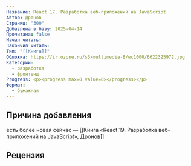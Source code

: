 ```yaml
---
Название: React 17. Разработка веб-приложений на JavaScript
Автор: Дронов
Страниц: "300"
Добавлена в базу: 2025-04-14
Прочитана: false
Начал читать: 
Закончил читать: 
Тип: "[[Книга]]"
Обложка: https://ir.ozone.ru/s3/multimedia-8/wc1000/6622325972.jpg
Категории:
  - разработка
  - фронтенд
Progress: <p><progress max=0 value=0></progress></p>
Формат:
  - бумажная
---
```

## Причина добавления

есть более новая сейчас — [[Книга «React 19. Разработка веб-приложений на JavaScript», Дронов]]



## Рецензия
